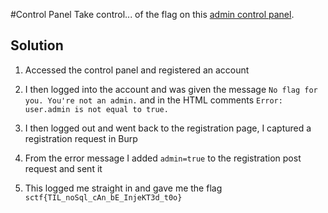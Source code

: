 #Control Panel
Take control... of the flag on this [admin control panel](http://cpanel.sctf.michaelz.xyz/).

## Solution
1. Accessed the control panel and registered an account

2. I then logged into the account and was given the message `No flag for you. You're not an admin.` and in the HTML comments `Error: user.admin is not equal to true.`

3. I then logged out and went back to the registration page, I captured a registration request in Burp

4. From the error message I added `admin=true` to the registration post request and sent it

5. This logged me straight in and gave me the flag `sctf{TIL_noSql_cAn_bE_InjeKT3d_t0o}`
